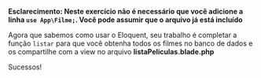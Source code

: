 **Esclarecimento: Neste exercício não é necessário que você adicione a linha `use App\Filme;`. Você pode assumir que o arquivo já está incluído**

Agora que sabemos como usar o Eloquent, seu trabalho é completar a função `listar` para que você obtenha todos os filmes no banco de dados e os compartilhe com a view no arquivo **listaPeliculas.blade.php**

Sucessos!